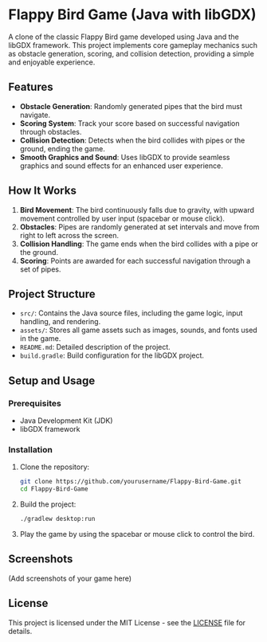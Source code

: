 
# Flappy Bird Game (Java with libGDX)

A clone of the classic Flappy Bird game developed using Java and the libGDX framework. This project implements core gameplay mechanics such as obstacle generation, scoring, and collision detection, providing a simple and enjoyable experience.

## Features
- **Obstacle Generation**: Randomly generated pipes that the bird must navigate.
- **Scoring System**: Track your score based on successful navigation through obstacles.
- **Collision Detection**: Detects when the bird collides with pipes or the ground, ending the game.
- **Smooth Graphics and Sound**: Uses libGDX to provide seamless graphics and sound effects for an enhanced user experience.

## How It Works
1. **Bird Movement**: The bird continuously falls due to gravity, with upward movement controlled by user input (spacebar or mouse click).
2. **Obstacles**: Pipes are randomly generated at set intervals and move from right to left across the screen.
3. **Collision Handling**: The game ends when the bird collides with a pipe or the ground.
4. **Scoring**: Points are awarded for each successful navigation through a set of pipes.

## Project Structure
- `src/`: Contains the Java source files, including the game logic, input handling, and rendering.
- `assets/`: Stores all game assets such as images, sounds, and fonts used in the game.
- `README.md`: Detailed description of the project.
- `build.gradle`: Build configuration for the libGDX project.

## Setup and Usage

### Prerequisites
- Java Development Kit (JDK)
- libGDX framework

### Installation
1. Clone the repository:
   ```bash
   git clone https://github.com/yourusername/Flappy-Bird-Game.git
   cd Flappy-Bird-Game
   ```

2. Build the project:
   ```bash
   ./gradlew desktop:run
   ```

3. Play the game by using the spacebar or mouse click to control the bird.

## Screenshots
(Add screenshots of your game here)

## License
This project is licensed under the MIT License - see the [LICENSE](LICENSE) file for details.
